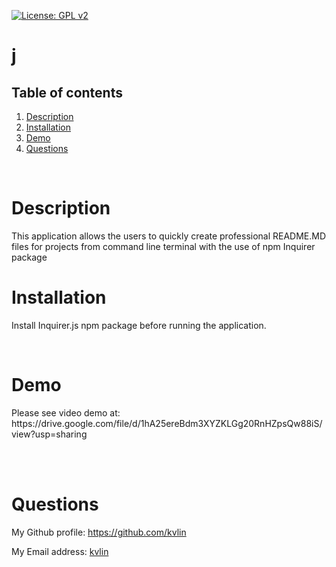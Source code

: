 [![License: GPL v2](https://img.shields.io/badge/License-GPL%20v2-blue.svg)](https://www.gnu.org/licenses/old-licenses/gpl-2.0.en.html)

<h1>j</h1>
<!-- Table of content -->
<h2>Table of contents</h2>

1. [Description](#Description)
2. [Installation](#Installation)
3. [Demo](#Demo)
4. [Questions](#Questions) 


<br>

<h1>Description</h1>
<p>This application allows the users to quickly create professional README.MD files for projects from command line terminal with the use of npm Inquirer package</p>
<h1>Installation</h1>
<p>Install Inquirer.js npm package before running the application.</p>
<br>
<h1>Demo</h1>
<p>Please see video demo at: https://drive.google.com/file/d/1hA25ereBdm3XYZKLGg20RnHZpsQw88iS/view?usp=sharing</p>
<br>
<br>
<h1>Questions</h1>
<p><span>My Github profile: </span><a href="https://github.com/kvlin" class="col-12">https://github.com/kvlin</a></p>
<p><span>My Email address: </span><a href = "mailto:kevlin129@hotmail.com">kvlin</a></p>
</p>
